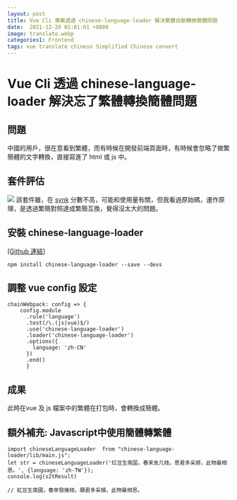 ```yaml
---
layout: post
title: Vue Cli 專案透過 chinese-language-loader 解決繁體自動轉換簡體問題
date:  2021-12-20 01:01:01 +0800
image: translate.webp
categories1: Frontend
tags: vue translate chinese Simplified Chinese convert
---
```

# Vue Cli 透過 chinese-language-loader 解決忘了繁體轉換簡體問題

## 問題
中國的用戶，很在意看到繁體，而有時候在開發前端頁面時，有時候會忽略了做繁簡體的文字轉換，直接寫進了 html 或 js 中。

## 套件評估
![](https://i.imgur.com/tJdBhdE.png)
該套件雖，在 [synk](https://snyk.io/advisor/npm-package/chinese-language-loader) 分數不高，可能和使用量有關，但我看過原始碼，運作原理，是透過繁簡對照達成繁簡互換，覺得沒太大的問題。


## 安裝 chinese-language-loader
[[Github 連結]](https://github.com/chendongmeigithub/chinese-language-loader)

```
npm install chinese-language-loader --save --devs
```

## 調整 vue config 設定

```
chainWebpack: config => {
    config.module
      .rule('language')
      .test(/\.(js|vue)$/)
      .use('chinese-language-loader')
      .loader('chinese-language-loader')
      .options({
        language: 'zh-CN'
      })
      .end()
      }
```
## 成果
此時在vue 及 js 檔案中的繁體在打包時，會轉換成簡體。

## 額外補充: Javascript中使用簡體轉繁體

```
import chineseLanguageLoader  from "chinese-language-loader/lib/main.js";
let str = chineseLanguageLoader('红豆生南国，春来发几枝。愿君多采撷，此物最相思。', {language: 'zh-TW'});
console.log(s2tResult)

// 紅豆生南國，春來發幾枝。願君多采擷，此物最相思。
```